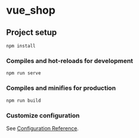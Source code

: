 # vue_shop

## Project setup
```
npm install
```
 
### Compiles and hot-reloads for development
```
npm run serve
```

### Compiles and minifies for production
```
npm run build   
```
       
### Customize configuration
See [Configuration Reference](https://cli.vuejs.org/config/).
       